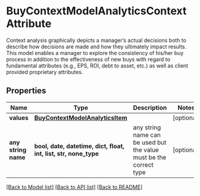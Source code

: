 # BuyContextModelAnalyticsContextAttribute

Context analysis graphically depicts a manager’s actual decisions both to describe how decisions are made and how they ultimately impact results. This model enables a manager to explore the consistency of his/her buy process in addition to the effectiveness of new buys with regard to fundamental attributes (e.g., EPS, ROI, debt to asset, etc.) as well as client provided proprietary attributes.

## Properties
Name | Type | Description | Notes
------------ | ------------- | ------------- | -------------
**values** | [**BuyContextModelAnalyticsItem**](BuyContextModelAnalyticsItem.md) |  | [optional] 
**any string name** | **bool, date, datetime, dict, float, int, list, str, none_type** | any string name can be used but the value must be the correct type | [optional]

[[Back to Model list]](../README.md#documentation-for-models) [[Back to API list]](../README.md#documentation-for-api-endpoints) [[Back to README]](../README.md)


